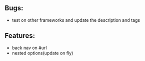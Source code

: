 ## Bugs:
- test on other frameworks and update the description and tags

## Features:
- back nav on #url
- nested options(update on fly)